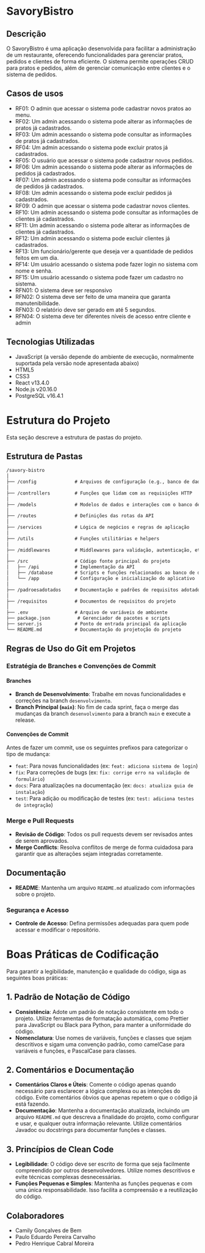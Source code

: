 # SavoryBistro
## Descrição
O SavoryBistro é uma aplicação desenvolvida para facilitar a administração de um restaurante, oferecendo funcionalidades para gerenciar pratos, pedidos e clientes de forma eficiente. O sistema permite operações CRUD para pratos e pedidos, além de gerenciar comunicação entre clientes e o sistema de pedidos.

## Casos de usos
 - RF01: O admin que acessar o sistema pode cadastrar novos pratos ao menu.
 - RF02: Um admin acessando o sistema pode alterar as informações de pratos já cadastrados.
 - RF03: Um admin acessando o sistema pode consultar as informações de pratos já cadastrados.
 - RF04: Um admin acessando o sistema pode excluir pratos já cadastrados.
 - RF05: O usuário que acessar o sistema pode cadastrar novos pedidos.
 - RF06: Um admin acessando o sistema pode alterar as informações de pedidos já cadastrados.
 - RF07: Um admin acessando o sistema pode consultar as informações de pedidos já cadastrados.
 - RF08: Um admin acessando o sistema pode excluir pedidos já cadastrados.
 - RF09: O admin que acessar o sistema pode cadastrar novos clientes.
 - RF10: Um admin acessando o sistema pode consultar as informações de clientes já cadastrados.
 - RF11: Um admin acessando o sistema pode alterar as informações de clientes já cadastrados.
 - RF12: Um admin acessando o sistema pode excluir clientes já cadastrados.
 - RF13: Um funcionário/gerente que deseja ver a quantidade de pedidos feitos em um dia.
 - RF14: Um usuário acessando o sistema pode fazer login no sistema com nome e senha.
 - RF15: Um usuário acessando o sistema pode fazer um cadastro no sistema.
 - RFN01: O sistema deve ser responsivo
 - RFN02: O sistema deve ser feito de uma maneira que garanta manutenibilidade.
 - RFN03: O relatório deve ser gerado em até 5 segundos.
 - RFN04: O sistema deve ter diferentes níveis de acesso entre cliente e admin
 
## Tecnologias Utilizadas 
- JavaScript (a versão depende do ambiente de execução, normalmente suportada pela versão node apresentada abaixo)
- HTML5
- CSS3 
- React v13.4.0
- Node.js v20.16.0
- PostgreSQL v16.4.1

# Estrutura do Projeto

Esta seção descreve a estrutura de pastas do projeto.

## Estrutura de Pastas

```markdown
/savory-bistro
│
├── /config              # Arquivos de configuração (e.g., banco de dados, variáveis de ambiente)
│
├── /controllers         # Funções que lidam com as requisições HTTP
│
├── /models              # Modelos de dados e interações com o banco de dados
│
├── /routes              # Definições das rotas da API
│
├── /services            # Lógica de negócios e regras de aplicação
│
├── /utils               # Funções utilitárias e helpers
│
├── /middlewares         # Middlewares para validação, autenticação, etc.
│
├── /src                 # Código fonte principal do projeto
│   ├── /api             # Implementação da API
│   ├── /database        # Scripts e funções relacionados ao banco de dados
│   └── /app             # Configuração e inicialização do aplicativo
│
├── /padroesadotados     # Documentação e padrões de requisitos adotados
│
├── /requisitos          # Documentos de requisitos do projeto
│
├── .env                 # Arquivo de variáveis de ambiente
├── package.json          # Gerenciador de pacotes e scripts
├── server.js            # Ponto de entrada principal da aplicação
└── README.md            # Documentação do projetoção do projeto
```

## Regras de Uso do Git em Projetos

### Estratégia de Branches e Convenções de Commit

#### Branches

- **Branch de Desenvolvimento**: Trabalhe em novas funcionalidades e correções na branch `desenvolvimento`.
- **Branch Principal (`main`)**: No fim de cada sprint, faça o merge das mudanças da branch `desenvolvimento` para a branch `main` e execute a release.

#### Convenções de Commit

Antes de fazer um commit, use os seguintes prefixos para categorizar o tipo de mudança:

- `feat`: Para novas funcionalidades (ex: `feat: adiciona sistema de login`)
- `fix`: Para correções de bugs (ex: `fix: corrige erro na validação de formulário`)
- `docs`: Para atualizações na documentação (ex: `docs: atualiza guia de instalação`)
- `test`: Para adição ou modificação de testes (ex: `test: adiciona testes de integração`)

### Merge e Pull Requests

- **Revisão de Código**: Todos os pull requests devem ser revisados antes de serem aprovados.
- **Merge Conflicts**: Resolva conflitos de merge de forma cuidadosa para garantir que as alterações sejam integradas corretamente.

## Documentação

- **README**: Mantenha um arquivo `README.md` atualizado com informações sobre o projeto.

### Segurança e Acesso

- **Controle de Acesso**: Defina permissões adequadas para quem pode acessar e modificar o repositório.

# Boas Práticas de Codificação

Para garantir a legibilidade, manutenção e qualidade do código, siga as seguintes boas práticas:

## 1. **Padrão de Notação de Código**

- **Consistência**: Adote um padrão de notação consistente em todo o projeto. Utilize ferramentas de formatação automática, como Prettier para JavaScript ou Black para Python, para manter a uniformidade do código.
- **Nomenclatura**: Use nomes de variáveis, funções e classes que sejam descritivos e sigam uma convenção padrão, como camelCase para variáveis e funções, e PascalCase para classes.

## 2. **Comentários e Documentação**

- **Comentários Claros e Úteis**: Comente o código apenas quando necessário para esclarecer a lógica complexa ou as intenções do código. Evite comentários óbvios que apenas repetem o que o código já está fazendo.
- **Documentação**: Mantenha a documentação atualizada, incluindo um arquivo `README.md` que descreva a finalidade do projeto, como configurar e usar, e qualquer outra informação relevante. Utilize comentários Javadoc ou docstrings para documentar funções e classes.

## 3. **Princípios de Clean Code**

- **Legibilidade**: O código deve ser escrito de forma que seja facilmente compreendido por outros desenvolvedores. Utilize nomes descritivos e evite técnicas complexas desnecessárias.
- **Funções Pequenas e Simples**: Mantenha as funções pequenas e com uma única responsabilidade. Isso facilita a compreensão e a reutilização do código.




## Colaboradores
- Camily Gonçalves de Bem
- Paulo Eduardo Pereira Carvalho
- Pedro Henrique Cabral Moreira
